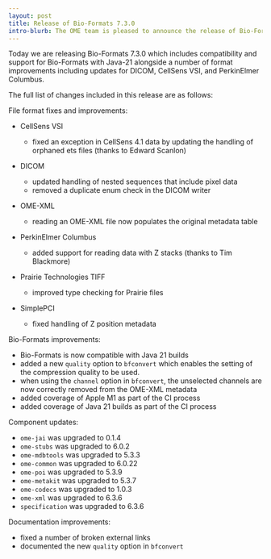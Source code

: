 ```yaml
---
layout: post
title: Release of Bio-Formats 7.3.0
intro-blurb: The OME team is pleased to announce the release of Bio-Formats 7.3.0
---
```


Today we are releasing Bio-Formats 7.3.0 which includes compatibility and support for Bio-Formats with Java-21 alongside a number of format improvements including updates for DICOM, CellSens VSI, and PerkinElmer Columbus.

The full list of changes included in this release are as follows:

File format fixes and improvements:

* CellSens VSI
   - fixed an exception in CellSens 4.1 data by updating the handling of orphaned ets files (thanks to Edward Scanlon)

* DICOM
   - updated handling of nested sequences that include pixel data
   - removed a duplicate enum check in the DICOM writer

* OME-XML
   - reading an OME-XML file now populates the original metadata table

* PerkinElmer Columbus
   - added support for reading data with Z stacks (thanks to Tim Blackmore)

* Prairie Technologies TIFF
   - improved type checking for Prairie files

* SimplePCI
   - fixed handling of Z position metadata

Bio-Formats improvements:

* Bio-Formats is now compatible with Java 21 builds
* added a new `quality` option to `bfconvert` which enables the setting of the compression quality to be used. 
* when using the `channel` option in `bfconvert`, the unselected channels are now correctly removed from the OME-XML metadata
* added coverage of Apple M1 as part of the CI process
* added coverage of Java 21 builds as part of the CI process

Component updates:

* `ome-jai` was upgraded to 0.1.4
* `ome-stubs` was upgraded to 6.0.2
* `ome-mdbtools` was upgraded to 5.3.3
* `ome-common` was upgraded to 6.0.22
* `ome-poi` was upgraded to 5.3.9
* `ome-metakit` was upgraded to 5.3.7
* `ome-codecs` was upgraded to 1.0.3
* `ome-xml` was upgraded to 6.3.6
* `specification` was upgraded to 6.3.6

Documentation improvements:

* fixed a number of broken external links
* documented the new `quality` option in `bfconvert`


